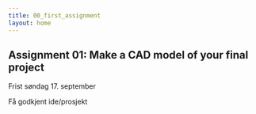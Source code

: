 ```yaml
---
title: 00_first_assignment
layout: home
---
```


## Assignment 01: Make a CAD model of your final project

Frist søndag 17. september

Få godkjent ide/prosjekt